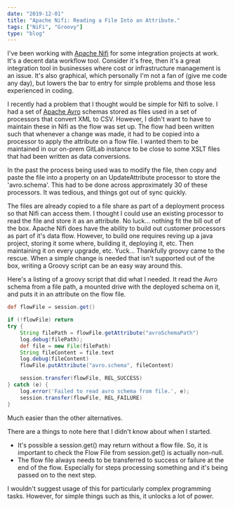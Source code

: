 ```yaml
---
date: "2019-12-01"
title: "Apache Nifi: Reading a File Into an Attribute."
tags: ["NiFi", "Groovy"]
type: "blog"
---
```


I've been working with [Apache Nifi](https://nifi.apache.org/) for some integration projects at work. It's a decent data workflow tool. Consider it's free, then it's a great integration tool in businesses where cost or infrastructure management is an issue. It's also graphical, which personally I'm not a fan of (give me code any day), but lowers the bar to entry for simple problems and those less experienced in coding.

I recently had a problem that I thought would be simple for Nifi to solve. I had a set of [Apache Avro](https://avro.apache.org/) schemas stored as files used in a set of processors that convert XML to CSV. However, I didn't want to have to maintain these in Nifi as the flow was set up. The flow had been written such that whenever a change was made, it had to be copied into a processor to apply the attribute on a flow file. I wanted them to be maintained in our on-prem GitLab instance to be close to some XSLT files that had been written as data conversions.

In the past the process being used was to modify the file, then copy and paste the file into a property on an UpdateAttribute processor to store the 'avro.schema'. This had to be done across approximately 30 of these processors. It was tedious, and things got out of sync quickly.

The files are already copied to a file share as part of a deployment process so that Nifi can access them. I thought I could use an existing processor to read the file and store it as an attribute. No luck... nothing fit the bill out of the box. Apache Nifi does have the ability to build out customer processors as part of it's data flow. However, to build one requires reving up a java project, storing it some where, building it, deploying it, etc. Then maintaining it on every upgrade, etc. Yuck... Thankfully groovy came to the rescue. When a simple change is needed that isn't supported out of the box, writing a Groovy script can be an easy way around this.

Here's a listing of a groovy script that did what I needed. It read the Avro schema from a file path, a mounted drive with the deployed schema on it, and puts it in an attribute on the flow file.

```groovy
def flowFile = session.get()

if (!flowFile) return
try {
    String filePath = flowFile.getAttribute("avroSchemaPath")
    log.debug(filePath);
    def file = new File(filePath)
    String fileContent = file.text
    log.debug(fileContent)
    flowFile.putAttribute("avro.schema", fileContent)

    session.transfer(flowFile, REL_SUCCESS)
} catch (e) {
    log.error('Failed to read avro schema from file.', e);
    session.transfer(flowFile, REL_FAILURE)
}
```

Much easier than the other alternatives.

There are a things to note here that I didn't know about when I started.

- It's possible a session.get() may return without a flow file. So, it is important to check the Flow File from session.get() is actually non-null.
- The flow file always needs to be transferred to success or failure at the end of the flow. Especially for steps processing something and it's being passed on to the next step.

I wouldn't suggest usage of this for particularly complex programming tasks. However, for simple things such as this, it unlocks a lot of power.
